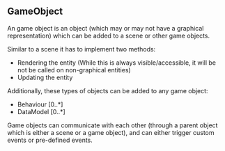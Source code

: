 GameObject
---

An game object is an object (which may or may not have a graphical representation) which can be added to a scene
or other game objects.

Similar to a scene it has to implement two methods:
* Rendering the entity (While this is always visible/accessible, it will be not be called on non-graphical entities)
* Updating the entity

Additionally, these types of objects can be added to any game object:
* Behaviour [0..*]
* DataModel [0..*]

Game objects can communicate with each other (through a parent object which is either a scene or a game object), and can either trigger custom events or pre-defined events.
